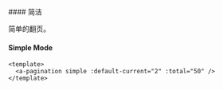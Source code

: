 <cn>
#### 简洁 

简单的翻页。
</cn>
<us>
#### Simple Mode
</us>

```tpl
<template>
  <a-pagination simple :default-current="2" :total="50" />
</template>
```